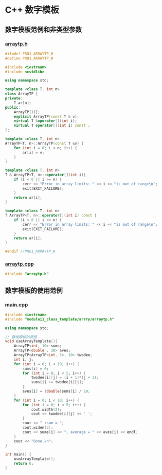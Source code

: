 # C++ 数字模板

## 数字模板范例和非类型参数
### [arraytp.h](https://github.com/Fcscanf/Pro1/commit/8b9404043d5bfe51302d3fe79f478ba8d394e734#diff-c3f420eb03eb4a3f95508d32ff2df9c9c210fb26b5d9ddf85c162e54bd98bcb9)
```cpp
#ifndef PRO1_ARRAYTP_H
#define PRO1_ARRAYTP_H

#include <iostream>
#include <cstdlib>

using namespace std;

template <class T, int n>
class ArrayTP {
private:
    T ar[n];
public:
    ArrayTP(){};
    explicit ArrayTP(const T & v);
    virtual T &operator[](int i);
    virtual T operator[](int i) const ;
};

template <class T, int n>
ArrayTP<T, n>::ArrayTP(const T &v) {
    for (int i = 0; i < n; i++) {
        ar[i] = v;
    }
}

template <class T, int n>
T & ArrayTP<T, n>::operator[](int i){
    if (i < 0 || i >= n) {
        cerr << "Error in array limits: " << i << "is out of range\n";
        exit(EXIT_FAILURE);
    }
    return ar[i];
}

template <class T, int n>
T ArrayTP<T, n>::operator[](int i) const {
    if (i < 0 || i >= n) {
        cerr << "Error in array limits: " << i << "is out of range\n";
        exit(EXIT_FAILURE);
    }
    return ar[i];
}

#endif //PRO1_ARRAYTP_H
```
<a name="SmOGc"></a>
### [arraytp.cpp](https://github.com/Fcscanf/Pro1/commit/8b9404043d5bfe51302d3fe79f478ba8d394e734#diff-9f9651b5d0c80a4cd5c581ab58dce3b14816c1862ab5ebee07e34b94d1609625)
```cpp
#include "arraytp.h"
```
<a name="LreKW"></a>
## 数字模板的使用范例
<a name="n9yzU"></a>
### [main.cpp](https://github.com/Fcscanf/Pro1/commit/213fa9c0c34039f2b6f0063c3526b0a20b54ccee#diff-608d8de3fba954c50110b6d7386988f27295de845e9d7174e40095ba5efcf1bb)
```cpp
#include <iostream>
#include "module11_class_template/arrry/arraytp.h"

using namespace std;

// 数组模板的使用
void useArrayTemplate(){
    ArrayTP<int, 10> sums;
    ArrayTP<double , 10> aves;
    ArrayTP<ArrayTP<int, 5>, 10> twodee;
    int i, j;
    for (int i = 0; i < 10; i++) {
        sums[i] = 0;
        for (int i = 0; i < 5; i++) {
            twodee[i][j] = (i + 1)*(j + 1);
            sums[i] += twodee[i][j];
        }
        aves[i] = (double)sums[i] / 10;
    }
    for (int i = 0; i < 10; i++) {
        for (int i = 0; i < 5; i++) {
            cout.width(2);
            cout << twodee[i][j] << ' ';
        }
        cout << " :sum = ";
        cout.widen(3);
        cout << sums[i] << ", average = " << aves[i] << endl;
    }
    cout << "Done.\n";
}

int main() {
    useArrayTemplate();
    return 0;
}
```
